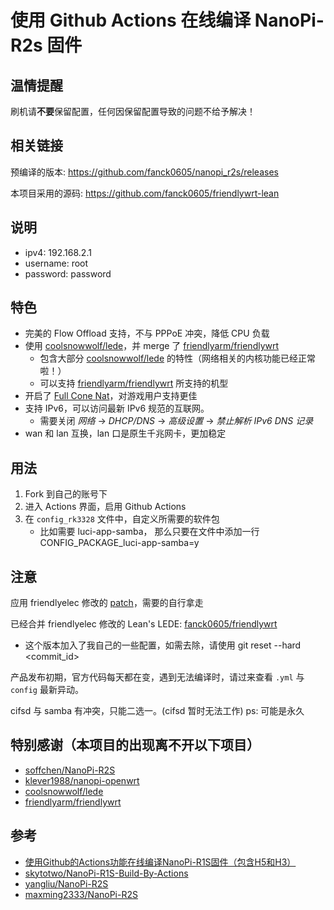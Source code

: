 # 使用 Github Actions 在线编译 NanoPi-R2s 固件

## 温情提醒
刷机请**不要**保留配置，任何因保留配置导致的问题不给予解决！

## 相关链接
预编译的版本: https://github.com/fanck0605/nanopi_r2s/releases

本项目采用的源码: https://github.com/fanck0605/friendlywrt-lean

## 说明
* ipv4: 192.168.2.1
* username: root
* password: password

## 特色
* 完美的 Flow Offload 支持，不与 PPPoE 冲突，降低 CPU 负载
* 使用 [coolsnowwolf/lede](https://github.com/coolsnowwolf/lede)，并 merge 了 [friendlyarm/friendlywrt](https://github.com/friendlyarm/friendlywrt)
    - 包含大部分 [coolsnowwolf/lede](https://github.com/coolsnowwolf/lede) 的特性（网络相关的内核功能已经正常啦！）
    - 可以支持 [friendlyarm/friendlywrt](https://github.com/friendlyarm/friendlywrt) 所支持的机型
* 开启了 [Full Cone Nat](https://github.com/Chion82/netfilter-full-cone-nat)，对游戏用户支持更佳
* 支持 IPv6，可以访问最新 IPv6 规范的互联网。
    - 需要关闭 *网络* -> *DHCP/DNS* -> *高级设置* -> *禁止解析 IPv6 DNS 记录*
* wan 和 lan 互换，lan 口是原生千兆网卡，更加稳定

## 用法
1. Fork 到自己的账号下
2. 进入 Actions 界面，启用 Github Actions
3. 在 `config_rk3328` 文件中，自定义所需要的软件包
    - 比如需要 luci-app-samba， 那么只要在文件中添加一行 CONFIG_PACKAGE_luci-app-samba=y

## 注意
应用 friendlyelec 修改的 [patch](https://github.com/fanck0605/nanopi_r2s/raw/lean/patches/002-openwrt-apply-friendlywrt.patch)，需要的自行拿走

已经合并 friendlyelec 修改的 Lean's LEDE: [fanck0605/friendlywrt](https://github.com/fanck0605/friendlywrt)
 - 这个版本加入了我自己的一些配置，如需去除，请使用 git reset --hard <commit_id>

产品发布初期，官方代码每天都在变，遇到无法编译时，请过来查看 `.yml` 与 `config` 最新异动。

cifsd 与 samba 有冲突，只能二选一。(cifsd 暂时无法工作)
ps: 可能是永久

## 特别感谢（本项目的出现离不开以下项目）
* [soffchen/NanoPi-R2S](https://github.com/soffchen/NanoPi-R2S)
* [klever1988/nanopi-openwrt](https://github.com/klever1988/nanopi-openwrt)
* [coolsnowwolf/lede](https://github.com/coolsnowwolf/lede)
* [friendlyarm/friendlywrt](https://github.com/friendlyarm/friendlywrt)

## 参考
* [使用Github的Actions功能在线编译NanoPi-R1S固件（包含H5和H3）](https://totoro.site/index.php/archives/70/)
* [skytotwo/NanoPi-R1S-Build-By-Actions](https://github.com/skytotwo/NanoPi-R1S-Build-By-Actions)
* [yangliu/NanoPi-R2S](https://github.com/yangliu/NanoPi-R2S)
* [maxming2333/NanoPi-R2S](https://github.com/maxming2333/NanoPi-R2S)
